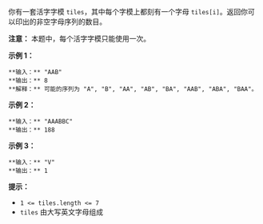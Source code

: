 你有一套活字字模 `tiles`，其中每个字模上都刻有一个字母 `tiles[i]`。返回你可以印出的非空字母序列的数目。

**注意：** 本题中，每个活字字模只能使用一次。



**示例 1：**

    
    
    **输入：** "AAB"
    **输出：** 8
    **解释：** 可能的序列为 "A", "B", "AA", "AB", "BA", "AAB", "ABA", "BAA"。
    

**示例 2：**

    
    
    **输入：** "AAABBC"
    **输出：** 188
    

**示例 3：**

    
    
    **输入：** "V"
    **输出：** 1



**提示：**

  * `1 <= tiles.length <= 7`
  * `tiles` 由大写英文字母组成

